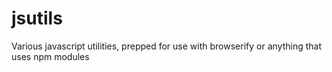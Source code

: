 # jsutils
Various javascript utilities, prepped for use with browserify or anything that uses npm modules
